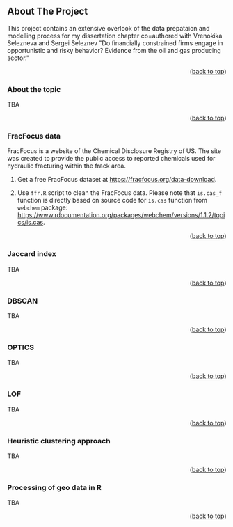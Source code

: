 ## About The Project

This project contains an extensive overlook of the data prepataion and modelling process for my dissertation chapter co=authored with Vrenokika Selezneva and Sergei Seleznev "Do financially constrained firms engage in opportunistic and risky behavior? Evidence from the oil and gas producing sector."

<p align="right">(<a href="#readme-top">back to top</a>)</p>

### About the topic

TBA
<p align="right">(<a href="#readme-top">back to top</a>)</p>

### FracFocus data

FracFocus is a website of the Chemical Disclosure Registry of US. The site was created to provide the public access to reported chemicals used for hydraulic fracturing within the frack area.

1. Get a free FracFocus dataset at https://fracfocus.org/data-download.
   
2. Use `ffr.R` script to clean the FracFocus data. Please note that `is.cas_f` function is directly based on source code for `is.cas` function from `webchem` package: https://www.rdocumentation.org/packages/webchem/versions/1.1.2/topics/is.cas. 

<p align="right">(<a href="#readme-top">back to top</a>)</p>

### Jaccard index
TBA
<p align="right">(<a href="#readme-top">back to top</a>)</p>

### DBSCAN
TBA
<p align="right">(<a href="#readme-top">back to top</a>)</p>

### OPTICS
TBA
<p align="right">(<a href="#readme-top">back to top</a>)</p>

### LOF
TBA
<p align="right">(<a href="#readme-top">back to top</a>)</p>

### Heuristic clustering approach
TBA
<p align="right">(<a href="#readme-top">back to top</a>)</p>

### Processing of geo data in R
TBA
<p align="right">(<a href="#readme-top">back to top</a>)</p>










